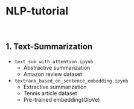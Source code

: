 # NLP-tutorial  
</br>

## 1. Text-Summarization
- `text_sum_with_attention.ipynb`
    - Abstractive summarization
    - Amazon review dataset
- `textrank_based_on_sentence_embedding.ipynb`
    - Extractive summarization
    - Tennis article dataset
    - Pre-trained embedding(GloVe)